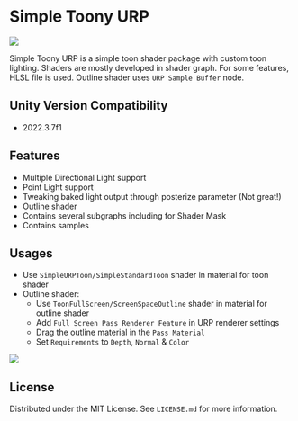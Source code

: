 # Simple Toony URP

![](https://static.wixstatic.com/media/3a7fb2_eb8491021ff84a8aa0edd63cca429b10~mv2.gif)

Simple Toony URP is a simple toon shader package with custom toon lighting. Shaders are mostly developed in shader graph. For some features, HLSL file is used. Outline shader uses ```URP Sample Buffer``` node.

## Unity Version Compatibility
* 2022.3.7f1

## Features
* Multiple Directional Light support
* Point Light support
* Tweaking baked light output through posterize parameter (Not great!)
* Outline shader
* Contains several subgraphs including for Shader Mask
* Contains samples

## Usages
* Use  ```SimpleURPToon/SimpleStandardToon``` shader in material for toon shader
* Outline shader:
  * Use  ```ToonFullScreen/ScreenSpaceOutline``` shader in material for outline shader
  * Add ```Full Screen Pass Renderer Feature``` in URP renderer settings
  * Drag the outline material in the ```Pass Material```
  * Set ```Requirements``` to ```Depth```, ```Normal``` & ```Color```

![](https://static.wixstatic.com/media/3a7fb2_5ad48574360d4c5ea203bb4d80301676~mv2.png)

## License

Distributed under the MIT License. See `LICENSE.md` for more information.

